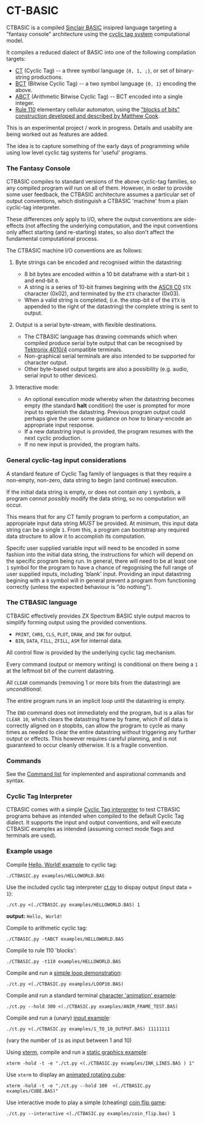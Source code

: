 # CT-BASIC

CTBASIC is a compiled [Sinclair BASIC](https://en.wikipedia.org/wiki/Sinclair_BASIC) insipred language targeting a "fantasy console" architecture using the [cyclic tag system](https://esolangs.org/wiki/Cyclic_tag_system) computational model.

It compiles a reduced dialect of BASIC into one of the following compilation targets:

* [CT](https://esolangs.org/wiki/Bitwise_Cyclic_Tag#The_language_CT) (Cyclic Tag) -- a three symbol language `{0, 1, ;}`, or set of binary-string productions.
* [BCT](https://esolangs.org/wiki/Bitwise_Cyclic_Tag) (Bitwise Cyclic Tag) -- a two symbol language `{0, 1}` encoding the above.
* [ABCT](https://github.com/hornc/abctag) (Arithmetic Bitwise Cyclic Tag) -- BCT encoded into a single integer.
* [Rule 110](https://en.wikipedia.org/wiki/Rule_110) elementary cellular automaton, using the ["blocks of bits" construction developed and described by Matthew Cook](https://doi.org/10.4204/eptcs.1.4).

This is an experimental project / work in progress. Details and usabilty are being worked out as features are added.

The idea is to capture something of the early days of programming while using low level cyclic tag systems for 'useful' programs.


### The Fantasy Console

CTBASIC compiles to standard versions of the above cyclic-tag families, so any compiled program _will_ run on all of them.
However, in order to provide some user feedback, the CTBASIC architecture assumes a particular set of output conventions, which distinguish a CTBASIC 'machine' from a plain cyclic-tag interpreter.

These differences _only_ apply to I/O, where the output conventions are side-effects (not affecting the underlying computation, and the input conventions only affect starting (and re-starting) states, so also don't affect the fundamental computational process.

The CTBASIC machine I/O conventions are as follows:

1) Byte strings can be encoded and recognised within the datastring:
   * 8 bit bytes are encoded within a 10 bit dataframe with a start-bit `1` and end-bit `0`.
   * A string is a series of 10-bit frames begining with the [ASCII C0](https://en.wikipedia.org/wiki/C0_and_C1_control_codes) `STX` character (0x02), and terminated by the `ETX` character (0x03).
   * When a valid string is completed, (i.e. the stop-bit `0` of the `ETX` is appended to the right of the datastring) the complete string is sent to output.

2) Output is a serial byte-stream, with flexible destinations.
   * The CTBASIC language has drawing commands which when compiled produce serial byte output that can be recognised by [Tektronix 4010/4](https://en.wikipedia.org/wiki/Tektronix_4010) compatible terminals.
   * Non-graphical serial terminals are also intended to be supported for character output.
   * Other byte-based output targets are also a possibility (e.g. audio, serial input to other devices).

3) Interactive mode:
   * An optional execution mode whereby when the datastring becomes empty (the standard **halt** condition) the user is prompted for more input to replenish the datastring. Previous program output could perhaps give the user some guidance on how to binary-encode an appropriate input response.
   * If a new datastring input is provided, the program resumes with the next cyclic production.
   * If no new input is provided, the program halts.


### General cyclic-tag input considerations

A standard feature of Cyclic Tag family of languages is that they require a non-empty, non-zero, data string to begin (and continue) execution.

If the initial data string is empty, or does not contain _any_ `1` symbols, a program _cannot possibly_ modify the data string, so no computation will occur.

This means that for any CT family program to perform a computation, an appropriate input data string _MUST_ be provided.
At minimum, this input data string can be a single `1`. From this, a program can bootstrap any required data structure to allow it to accomplish its computation.

Specifc user supplied variable input will need to be encoded in some fashion into the initial data string, the instructions for which will depend on the specific program being run.
In general, there will need to be at least one `1` symbol for the program to have a chance of regognising the full range of user supplied inputs, including 'blank' input.
Providing an input datastring begining with a `0` symbol will in general prevent a program from functioning correctly (unless the expected behaviour is "do nothing").


### The CTBASIC language

CTBASIC effectively provides ZX Spectrum BASIC style output macros to simplify forming output using the provided conventions.
* `PRINT`, `CHR$`, `CLS`, `PLOT`, `DRAW`, and `INK` for output.
* `BIN`, `DATA`, `FILL`, `ZFILL`, `ASM` for internal data.

All control flow is provided by the underlying cyclic tag mechanism.

Every command (output or memory writing) is conditional on there being a `1` at the leftmost bit of the current datastring.

All `CLEAR` commands (removing 1 or more bits from the datastring) are _unconditional_.

The entire program runs in an implicit loop until the datastring is empty.

The `END` command does not immediately end the program, but is a alias for `CLEAR 10`, which clears the datastring frame by frame, which if _all_ data is correctly aligned on `0` stopbits, can allow the program to cycle as many times as needed to clear the entire datastring without triggering any further output or effects. This however requires careful planning, and is not guaranteed to occur cleanly otherwise.
It is a fragile convention.

### Commands

See the [Command list](COMMANDS.md) for implemented and aspirational commands and syntax.


### Cyclic Tag Interpreter

CTBASIC comes with a simple [Cyclic Tag interpreter](ct.py) to test CTBASIC programs behave as intended when compiled to the default Cyclic Tag dialect. It supports the input and output conventions, and will execute CTBASIC examples as intended (assuming correct mode flags and terminals are used).


### Example usage

Compile [Hello, World! example](examples/HELLOWORLD.BAS) to cyclic tag:

    ./CTBASIC.py examples/HELLOWORLD.BAS

Use the included cyclic tag interpreter [ct.py](ct.py) to dispay output (input data = `1`):

    ./ct.py <(./CTBASIC.py examples/HELLOWORLD.BAS) 1

**output:** `Hello, World!`

Compile to arithmetic cyclic tag:

    ./CTBASIC.py -tABCT examples/HELLOWORLD.BAS

Compile to rule 110 'blocks':

    ./CTBASIC.py -t110 examples/HELLOWORLD.BAS

Compile and run a [simple loop demonstration](examples/LOOP10.BAS):

    ./ct.py <(./CTBASIC.py examples/LOOP10.BAS)

Compile and run a standard terminal [character 'animation' example](examples/ANIM_FRAME_TEST.BAS):

    ./ct.py --hold 300 <(./CTBASIC.py examples/ANIM_FRAME_TEST.BAS)

Compile and run a (unary) [input example](examples/1_TO_10_OUTPUT.BAS):

    ./ct.py <(./CTBASIC.py examples/1_TO_10_OUTPUT.BAS) 11111111

(vary the number of `1`s as input between 1 and 10)

Using [xterm](https://invisible-island.net/xterm/), compile and run a [static graphics example](examples/INK_LINES.BAS):

    xterm -hold -t -e "./ct.py <(./CTBASIC.py examples/INK_LINES.BAS ) 1"

Use `xterm` to display an [animated rotating cube](examples/CUBE.BAS):

    xterm -hold -t -e "./ct.py --hold 100  <(./CTBASIC.py examples/CUBE.BAS)"

Use interactive mode to play a simple (cheating) [coin flip game](examples/coin_flip.bas):

    ./ct.py --interactive <(./CTBASIC.py examples/coin_flip.bas) 1
